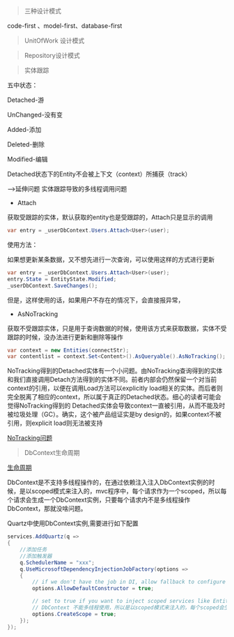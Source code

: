 >三种设计模式

code-first 、model-first、database-first

>UnitOfWork 设计模式

>Repository设计模式

>实体跟踪

五中状态：

Detached-游

UnChanged-没有变

Added-添加

Deleted-删除

Modified-编辑

Detached状态下的Entity不会被上下文（context）所捕获（track）


-->延伸问题 实体跟踪导致的多线程调用问题

* Attach

获取受跟踪的实体，默认获取的entity也是受跟踪的，Attach只是显示的调用
```csharp
var entry = _userDbContext.Users.Attach<User>(user);
```

使用方法：

如果想更新某条数据，又不想先进行一次查询，可以使用这样的方式进行更新

```csharp
var entry = _userDbContext.Users.Attach<User>(user);
entry.State = EntityState.Modified;
_userDbContext.SaveChanges();
```

但是，这样使用的话，如果用户不存在的情况下，会直接报异常，

* AsNoTracking

获取不受跟踪实体，只是用于查询数据的时候，使用该方式来获取数据，实体不受跟踪的时候，没办法进行更新和删除等操作
```csharp
var context = new Entities(connectStr);
var contentlist = context.Set<Content>().AsQueryable().AsNoTracking();

```

NoTracking得到的Detached实体有一个小问题。由NoTracking查询得到的实体和我们直接调用Detach方法得到的实体不同。前者内部会仍然保留一个对当前context的引用，以便在调用Load方法可以explicitly load相关的实体。而后者则完全脱离了相应的context，所以属于真正的Detached状态。细心的读者可能会觉得NoTracking得到的 Detached实体会导致context一直被引用，从而不能及时被垃圾处理（GC）。确实，这个被产品组证实是by design的，如果context不被引用，则explicit load则无法被支持

[NoTracking问题](https://social.msdn.microsoft.com/Forums/en-US/906c0cad-840b-4eb8-ba11-5348d407df73/notracking-quotmemory-leakquot?forum=adodotnetentityframework)

>DbContext生命周期

[生命周期](https://docs.microsoft.com/en-us/ef/core/dbcontext-configuration/)

DbContext是不支持多线程操作的，在通过依赖注入注入DbContext实例的时候，是以scoped模式来注入的，mvc程序中，每个请求作为一个scoped，所以每个请求会生成一个DbContext实例，只要每个请求内不是多线程操作DbContext，那就没啥问题。

Quartz中使用DbContext实例,需要进行如下配置

```csharp
services.AddQuartz(q =>
{
    //添加任务
    //添加触发器 
    q.SchedulerName = "xxx";
    q.UseMicrosoftDependencyInjectionJobFactory(options =>
    {
        // if we don't have the job in DI, allow fallback to configure via default constructor
        options.AllowDefaultConstructor = true;

        // set to true if you want to inject scoped services like Entity Framework's DbContext
        // DbContext 不能多线程使用，所以是以scoped模式来注入的，每个scoped会生成一个新的DbContext对象,确保在多个job中能正常使用DbContext
        options.CreateScope = true;
    }); 
});

```